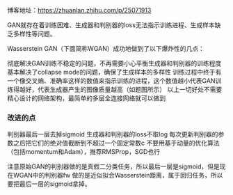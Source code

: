 博客地址：https://zhuanlan.zhihu.com/p/25071913

GAN就存在着训练困难、生成器和判别器的loss无法指示训练进程、生成样本缺乏多样性等问题。


Wasserstein GAN（下面简称WGAN）成功地做到了以下爆炸性的几点：

彻底解决GAN训练不稳定的问题，不再需要小心平衡生成器和判别器的训练程度
基本解决了collapse mode的问题，确保了生成样本的多样性
训练过程中终于有一个像交叉熵、准确率这样的数值来指示训练的进程，这个数值越小代表GAN训练得越好，代表生成器产生的图像质量越高（如题图所示）
以上一切好处不需要精心设计的网络架构，最简单的多层全连接网络就可以做到


### 改进的点

判别器最后一层去掉sigmoid
生成器和判别器的loss不取log
每次更新判别器的参数之后把它们的绝对值截断到不超过一个固定常数c
不要用基于动量的优化算法（包括momentum和Adam），推荐RMSProp，SGD也行


注意原始GAN的判别器做的是真假二分类任务，所以最后一层是sigmoid，但是现在WGAN中的判别器fw
做的是近似拟合Wasserstein距离，属于回归任务，所以要把最后一层的sigmoid拿掉。


